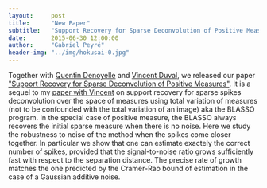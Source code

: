 ```yaml
---
layout:     post
title:      "New Paper"
subtitle:   "Support Recovery for Sparse Deconvolution of Positive Measures"
date:       2015-06-30 12:00:00
author:     "Gabriel Peyré"
header-img: "../img/hokusai-0.jpg"
---
```


Together with [Quentin Denoyelle](https://www.ceremade.dauphine.fr/~denoyelle/) and [Vincent Duval](https://www.ceremade.dauphine.fr/~schmitzer/), we released our paper ["Support Recovery for Sparse Deconvolution of Positive Measures"](http://arxiv.org/abs/1506.08264). It is a sequel to my [paper with Vincent](https://hal.archives-ouvertes.fr/hal-00839635/) on support recovery for sparse spikes deconvolution over the space of measures using total variation of measures (not to be confounded with the total variation of an image) aka the BLASSO program. In the special case of positive measure, the BLASSO always recovers the initial sparse measure when there is no noise. Here we study the robustness to noise of the method when the spikes come closer together. In particular we show that one can estimate exactely the correct number of spikes, provided that the signal-to-noise ratio grows sufficiently fast with respect to the separation distance. The precise rate of growth matches the one predicted by the Cramer-Rao bound of estimation in the case of a Gaussian additive noise.
